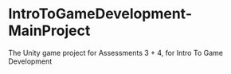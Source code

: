 # IntroToGameDevelopment-MainProject
The Unity game project for Assessments 3 + 4, for Intro To Game Development
